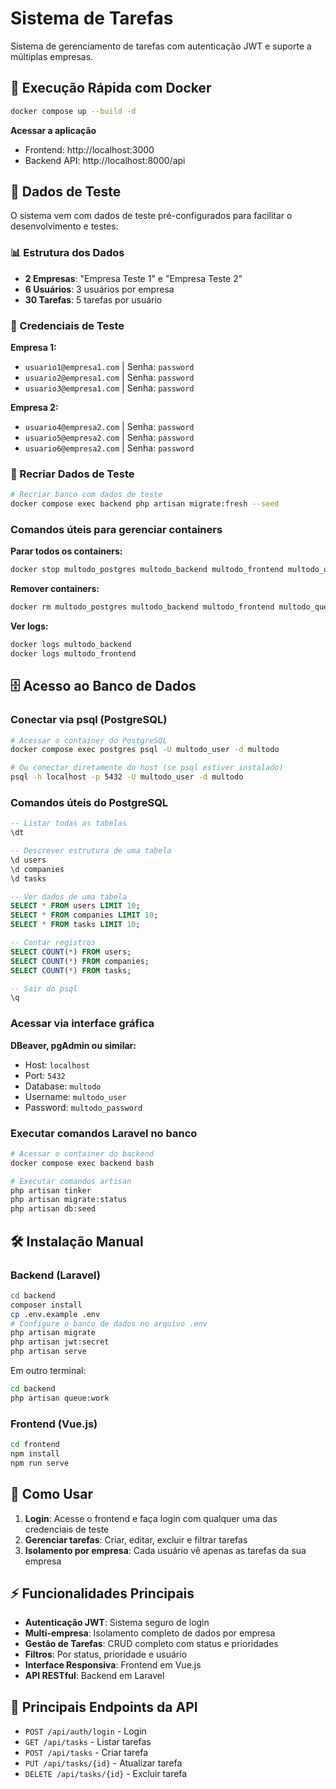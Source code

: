 # Sistema de Tarefas

Sistema de gerenciamento de tarefas com autenticação JWT e suporte a múltiplas empresas.

## 🚀 Execução Rápida com Docker

```bash
docker compose up --build -d
```

**Acessar a aplicação**

- Frontend: http://localhost:3000
- Backend API: http://localhost:8000/api

## 🧪 Dados de Teste

O sistema vem com dados de teste pré-configurados para facilitar o desenvolvimento e testes:

### 📊 Estrutura dos Dados
- **2 Empresas**: "Empresa Teste 1" e "Empresa Teste 2"
- **6 Usuários**: 3 usuários por empresa
- **30 Tarefas**: 5 tarefas por usuário

### 🔐 Credenciais de Teste

**Empresa 1:**
- `usuario1@empresa1.com` | Senha: `password`
- `usuario2@empresa1.com` | Senha: `password`
- `usuario3@empresa1.com` | Senha: `password`

**Empresa 2:**
- `usuario4@empresa2.com` | Senha: `password`
- `usuario5@empresa2.com` | Senha: `password`
- `usuario6@empresa2.com` | Senha: `password`

### 🔄 Recriar Dados de Teste

```bash
# Recriar banco com dados de teste
docker compose exec backend php artisan migrate:fresh --seed
```

### Comandos úteis para gerenciar containers

**Parar todos os containers:**

```bash
docker stop multodo_postgres multodo_backend multodo_frontend multodo_queue
```

**Remover containers:**

```bash
docker rm multodo_postgres multodo_backend multodo_frontend multodo_queue
```

**Ver logs:**

```bash
docker logs multodo_backend
docker logs multodo_frontend
```

## 🗄️ Acesso ao Banco de Dados

### Conectar via psql (PostgreSQL)

```bash
# Acessar o container do PostgreSQL
docker compose exec postgres psql -U multodo_user -d multodo

# Ou conectar diretamente do host (se psql estiver instalado)
psql -h localhost -p 5432 -U multodo_user -d multodo
```

### Comandos úteis do PostgreSQL

```sql
-- Listar todas as tabelas
\dt

-- Descrever estrutura de uma tabela
\d users
\d companies
\d tasks

-- Ver dados de uma tabela
SELECT * FROM users LIMIT 10;
SELECT * FROM companies LIMIT 10;
SELECT * FROM tasks LIMIT 10;

-- Contar registros
SELECT COUNT(*) FROM users;
SELECT COUNT(*) FROM companies;
SELECT COUNT(*) FROM tasks;

-- Sair do psql
\q
```

### Acessar via interface gráfica

**DBeaver, pgAdmin ou similar:**
- Host: `localhost`
- Port: `5432`
- Database: `multodo`
- Username: `multodo_user`
- Password: `multodo_password`

### Executar comandos Laravel no banco

```bash
# Acessar o container do backend
docker compose exec backend bash

# Executar comandos artisan
php artisan tinker
php artisan migrate:status
php artisan db:seed
```

## 🛠️ Instalação Manual

### Backend (Laravel)

```bash
cd backend
composer install
cp .env.example .env
# Configure o banco de dados no arquivo .env
php artisan migrate
php artisan jwt:secret
php artisan serve
```

Em outro terminal:

```bash
cd backend
php artisan queue:work
```

### Frontend (Vue.js)

```bash
cd frontend
npm install
npm run serve
```

## 🎯 Como Usar

1. **Login**: Acesse o frontend e faça login com qualquer uma das credenciais de teste
2. **Gerenciar tarefas**: Criar, editar, excluir e filtrar tarefas
3. **Isolamento por empresa**: Cada usuário vê apenas as tarefas da sua empresa

## ⚡ Funcionalidades Principais

- **Autenticação JWT**: Sistema seguro de login
- **Multi-empresa**: Isolamento completo de dados por empresa
- **Gestão de Tarefas**: CRUD completo com status e prioridades
- **Filtros**: Por status, prioridade e usuário
- **Interface Responsiva**: Frontend em Vue.js
- **API RESTful**: Backend em Laravel

## 🔧 Principais Endpoints da API

- `POST /api/auth/login` - Login
- `GET /api/tasks` - Listar tarefas
- `POST /api/tasks` - Criar tarefa
- `PUT /api/tasks/{id}` - Atualizar tarefa
- `DELETE /api/tasks/{id}` - Excluir tarefa
